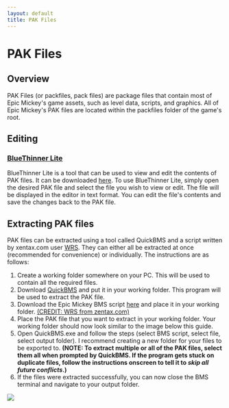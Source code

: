 ```yaml
---
layout: default
title: PAK Files
---
```


# PAK Files

## Overview

PAK Files (or packfiles, pack files) are package files that contain most of Epic Mickey's game assets, such as level data, scripts, and graphics. All of Epic Mickey's PAK files are located within the packfiles folder of the game's root.

## Editing

### [BlueThinner Lite](./tools/bluethinner-lite)

BlueThinner Lite is a tool that can be used to view and edit the contents of PAK files. It can be downloaded [here](https://github.com/abso1utezer0/BlueThinnerLite/releases/latest). To use BlueThinner Lite, simply open the desired PAK file and select the file you wish to view or edit. The file will be displayed in the editor in text format. You can edit the file's contents and save the changes back to the PAK file.

## Extracting PAK files
PAK files can be extracted using a tool called QuickBMS and a script written by xentax.com user [WRS](https://forum.xentax.com/memberlist.php?mode=viewprofile&u=16084&sid=503689d550d00946bccb0b78f084d38c). They can either all be extracted at once (recommended for convenience) or individually. The instructions are as follows:

1. Create a working folder somewhere on your PC. This will be used to contain all the required files.
2. Download [QuickBMS](http://aluigi.altervista.org/quickbms.htm) and put it in your working folder. This program will be used to extract the PAK file.
3. Download the Epic Mickey BMS script [here](https://rampantleaf.github.io/download/epic-mickey.bms) and place it in your working folder. [(CREDIT: WRS from zentax.com)](http://forum.xentax.com/viewtopic.php?f=10&t=5529)
4. Place the PAK file that you want to extract in your working folder. Your working folder should now look similar to the image below this guide.
5. Open QuickBMS.exe and follow the steps (select BMS script, select file, select output folder). I recommend creating a new folder for your files to be exported to. **(NOTE: To extract multiple or all of the PAK files, select them all when prompted by QuickBMS. If the program gets stuck on duplicate files, follow the instructions onscreen to tell it to *skip all future conflicts*.)**
6. If the files were extracted successfully, you can now close the BMS terminal and navigate to your output folder.

<img src="/site-images/pak-working-folder.png" class="article-image">